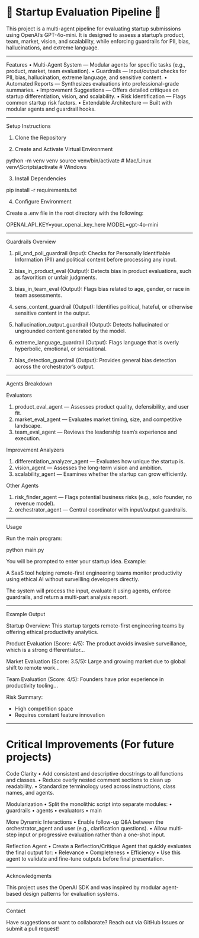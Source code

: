 # 🚀 Startup Evaluation Pipeline 🚀

This project is a multi-agent pipeline for evaluating startup submissions using OpenAI’s GPT-4o-mini. It is designed to assess a startup’s product, team, market, vision, and scalability, while enforcing guardrails for PII, bias, hallucinations, and extreme language.

---------------------

Features
	•	Multi-Agent System — Modular agents for specific tasks (e.g., product, market, team evaluation).
	•	Guardrails — Input/output checks for PII, bias, hallucination, extreme language, and sensitive content.
	•	Automated Reports — Synthesizes evaluations into professional-grade summaries.
	•	Improvement Suggestions — Offers detailed critiques on startup differentiation, vision, and scalability.
	•	Risk Identification — Flags common startup risk factors.
	•	Extendable Architecture — Built with modular agents and guardrail hooks.

---------------------

Setup Instructions

1. Clone the Repository

2. Create and Activate Virtual Environment

python -m venv venv
source venv/bin/activate  # Mac/Linux
venv\Scripts\activate     # Windows

3. Install Dependencies

pip install -r requirements.txt

4. Configure Environment

Create a .env file in the root directory with the following:

OPENAI_API_KEY=your_openai_key_here
MODEL=gpt-4o-mini


---------------------

Guardrails Overview

1. pii_and_poli_guardrail (Input):
Checks for Personally Identifiable Information (PII) and political content before processing any input.

2. bias_in_product_eval (Output):
Detects bias in product evaluations, such as favoritism or unfair judgments.

3. bias_in_team_eval (Output):
Flags bias related to age, gender, or race in team assessments.

4. sens_content_guardrail (Output):
Identifies political, hateful, or otherwise sensitive content in the output.

5. hallucination_output_guardrail (Output):
Detects hallucinated or ungrounded content generated by the model.

6. extreme_language_guardrail (Output):
Flags language that is overly hyperbolic, emotional, or sensational.

7. bias_detection_guardrail (Output):
Provides general bias detection across the orchestrator’s output.

---------------------

Agents Breakdown

Evaluators
1. product_eval_agent — Assesses product quality, defensibility, and user fit.
2. market_eval_agent — Evaluates market timing, size, and competitive landscape.
3. team_eval_agent — Reviews the leadership team’s experience and execution.


Improvement Analyzers
1. differentiation_analyzer_agent — Evaluates how unique the startup is.
2. vision_agent — Assesses the long-term vision and ambition.
3. scalability_agent — Examines whether the startup can grow efficiently.

Other Agents
1. risk_finder_agent — Flags potential business risks (e.g., solo founder, no revenue model).
2. orchestrator_agent — Central coordinator with input/output guardrails.

---------------------

Usage

Run the main program:

python main.py

You will be prompted to enter your startup idea. Example:

A SaaS tool helping remote-first engineering teams monitor productivity using ethical AI without surveilling developers directly.

The system will process the input, evaluate it using agents, enforce guardrails, and return a multi-part analysis report.

---------------------

Example Output

Startup Overview:
This startup targets remote-first engineering teams by offering ethical productivity analytics.

Product Evaluation (Score: 4/5):
The product avoids invasive surveillance, which is a strong differentiator...

Market Evaluation (Score: 3.5/5):
Large and growing market due to global shift to remote work...

Team Evaluation (Score: 4/5):
Founders have prior experience in productivity tooling...

Risk Summary:
- High competition space
- Requires constant feature innovation


---------------------

# Critical Improvements (For future projects)

Code Clarity
	•	Add consistent and descriptive docstrings to all functions and classes.
	•	Reduce overly nested comment sections to clean up readability.
	•	Standardize terminology used across instructions, class names, and agents.

Modularization
	•	Split the monolithic script into separate modules:
	•	guardrails
	•	agents
	•	evaluators
	•	main

More Dynamic Interactions
	•	Enable follow-up Q&A between the orchestrator_agent and user (e.g., clarification questions).
	•	Allow multi-step input or progressive evaluation rather than a one-shot input.

Reflection Agent 
	•	Create a Reflection/Critique Agent that quickly evaluates the final output for:
	•	Relevance
	•	Completeness
	•	Efficiency
	•	Use this agent to validate and fine-tune outputs before final presentation.

---------------------
Acknowledgments

This project uses the OpenAI SDK and was inspired by modular agent-based design patterns for evaluation systems.

---------------------

Contact

Have suggestions or want to collaborate? Reach out via GitHub Issues or submit a pull request!
